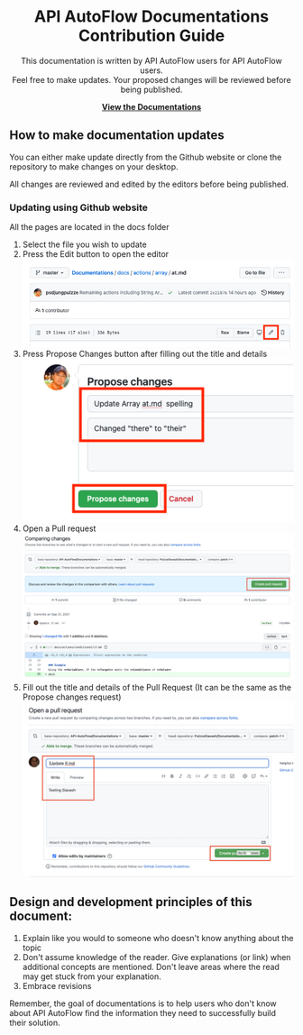 <p align="center">
    <h1 align="center">API AutoFlow Documentations<br>Contribution Guide</h1>
    <p align="center">This documentation is written by API AutoFlow users for API AutoFlow users.<br>
    Feel free to make updates. Your proposed changes will be reviewed before being published.</p>
    <p align="center"><strong><a href="https://docs.apiautoflow.com/">View the Documentations</a></strong></p>
</p>

## How to make documentation updates

You can either make update directly from the Github website or clone the repository to make changes on your desktop.

All changes are reviewed and edited by the editors before being published.

### Updating using Github website
All the pages are located in the docs folder
1. Select the file you wish to update
2. Press the Edit button to open the editor
![Github Open editor](/assets/images/readme1.png)
3. Press Propose Changes button after filling out the title and details
![Github Propose Changes](/assets/images/readme2.png)
4. Open a Pull request
![Github Open a Pull Request](/assets/images/readme3.png)
5. Fill out the title and details of the Pull Request (It can be the same as the Propose changes request)
![Github Open a Pull Request](/assets/images/readme4.png)

## Design and development principles of this document:

1. Explain like you would to someone who doesn't know anything about the topic
2. Don't assume knowledge of the reader. Give explanations (or link) when additional concepts are mentioned. Don't leave areas where the read may get stuck from your explanation.
3. Embrace revisions

Remember, the goal of documentations is to help users who don't know about API AutoFlow find the information they need to successfully build their solution.
